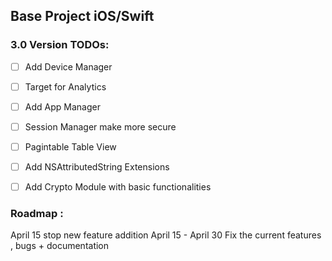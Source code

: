 ## Base Project iOS/Swift

### 3.0 Version TODOs:

- [ ] Add Device Manager 
- [ ] Target for Analytics
- [ ] Add App Manager
- [ ] Session Manager make more secure
- [ ] Pagintable Table View
- [ ] Add NSAttributedString Extensions
- [ ] Add Crypto Module with basic functionalities


### Roadmap :
April 15 stop new feature addition
April 15 - April 30 Fix the current features , bugs + documentation

